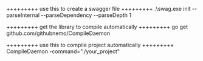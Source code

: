 +++++++++ use this to create a swagger file +++++++++
.\swag.exe init --parseInternal --parseDependency --parseDepth 1

+++++++++ get the library to compile automatically +++++++++
go get github.com/githubnemo/CompileDaemon

+++++++++ use this to compile project automatically +++++++++
CompileDaemon -command="./your_project"
